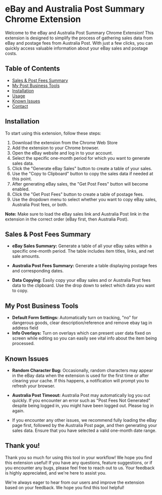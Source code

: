 # eBay and Australia Post Summary Chrome Extension

Welcome to the eBay and Australia Post Summary Chrome Extension! This extension is designed to simplify the process of gathering sales data from eBay and postage fees from Australia Post. With just a few clicks, you can quickly access valuable information about your eBay sales and postage costs.

## Table of Contents

- [Sales & Post Fees Summary](#Sales-&-Post-Fees-Summary)
- [My Post Business Tools](#My-Post-Business-Tools)
- [Installation](#installation)
- [Usage](#usage)
- [Known Issues](#known-issues)
- [Contact](#contact)

## Installation

To start using this extension, follow these steps:

1. Download the extension from the Chrome Web Store 
2. Add the extension to your Chrome browser.
3. Open the eBay website and log in to your account.
4. Select the specific one-month period for which you want to generate sales data.
5. Click the "Generate eBay Sales" button to create a table of your sales.
6. Use the "Copy to Clipboard" button to copy the sales data if needed at this point.
7. After generating eBay sales, the "Get Post Fees" button will become enabled.
8. Click the "Get Post Fees" button to create a table of postage fees.
9. Use the dropdown menu to select whether you want to copy eBay sales, Australia Post fees, or both.

**Note:** Make sure to load the eBay sales link and Australia Post link in the extension in the correct order (eBay first, then Australia Post).

## Sales & Post Fees Summary

- **eBay Sales Summary:** Generate a table of all your eBay sales within a specific one-month period. The table includes item titles, links, and net sale amounts.

- **Australia Post Fees Summary:** Generate a table displaying postage fees and corresponding dates. 

- **Data Copying:** Easily copy your eBay sales and or Australia Post fees data to the clipboard. Use the drop down to select which data you want to copy.

## My Post Business Tools

- **Default Form Settings:** Automatically turn on tracking, "no" for dangerous goods, clear description/reference and remove ebay tag in address field
- **Info Overlays:** Turn on overlays which can present user data fixed on screen while editing so you can easily see vital info about the item being processed.

## Known Issues

- **Random Character Bug:** Occasionally, random characters may appear in the eBay data when the extension is used for the first time or after clearing your cache. If this happens, a notification will prompt you to refresh your browser.

- **Australia Post Timeout:** Australia Post may automatically log you out quickly. If you encounter an error such as "Post Fees Not Generated" despite being logged in, you might have been logged out. Please log in again.

- If you encounter any other issues, we recommend fully loading the eBay page first, followed by the Australia Post page, and then generating your sales data. Ensure that you have selected a valid one-month date range.

## Thank you!

Thank you so much for using this tool in your workflow! We hope you find this extension useful! If you have any questions, feature suggestions, or if you encounter any bugs, please feel free to reach out to us. Your feedback is highly appreciated, and we're here to assist you.

We're always eager to hear from our users and improve the extension based on your feedback. We hope you find this tool helpful!
